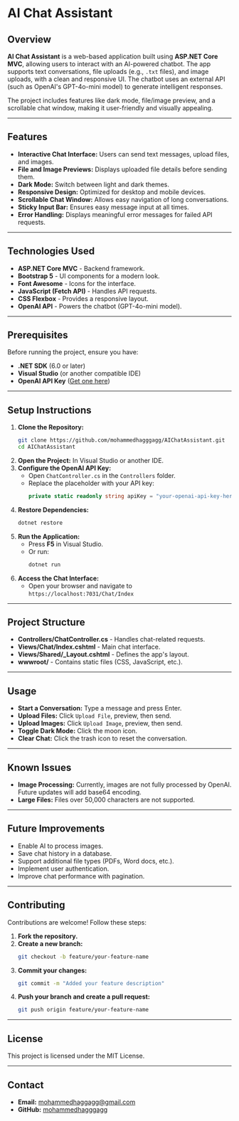 # AI Chat Assistant

## Overview

**AI Chat Assistant** is a web-based application built using **ASP.NET Core MVC**, allowing users to interact with an AI-powered chatbot. The app supports text conversations, file uploads (e.g., `.txt` files), and image uploads, with a clean and responsive UI. The chatbot uses an external API (such as OpenAI's GPT-4o-mini model) to generate intelligent responses.

The project includes features like dark mode, file/image preview, and a scrollable chat window, making it user-friendly and visually appealing.

---

## Features

- **Interactive Chat Interface:** Users can send text messages, upload files, and images.
- **File and Image Previews:** Displays uploaded file details before sending them.
- **Dark Mode:** Switch between light and dark themes.
- **Responsive Design:** Optimized for desktop and mobile devices.
- **Scrollable Chat Window:** Allows easy navigation of long conversations.
- **Sticky Input Bar:** Ensures easy message input at all times.
- **Error Handling:** Displays meaningful error messages for failed API requests.

---

## Technologies Used

- **ASP.NET Core MVC** - Backend framework.
- **Bootstrap 5** - UI components for a modern look.
- **Font Awesome** - Icons for the interface.
- **JavaScript (Fetch API)** - Handles API requests.
- **CSS Flexbox** - Provides a responsive layout.
- **OpenAI API** - Powers the chatbot (GPT-4o-mini model).

---

## Prerequisites

Before running the project, ensure you have:

- **.NET SDK** (6.0 or later)
- **Visual Studio** (or another compatible IDE)
- **OpenAI API Key** ([Get one here](https://platform.openai.com/))

---

## Setup Instructions

1. **Clone the Repository:**
   ```bash
   git clone https://github.com/mohammedhagggagg/AIChatAssistant.git
   cd AIChatAssistant
   ```
2. **Open the Project:** In Visual Studio or another IDE.
3. **Configure the OpenAI API Key:**
   - Open `ChatController.cs` in the `Controllers` folder.
   - Replace the placeholder with your API key:
     ```csharp
     private static readonly string apiKey = "your-openai-api-key-here";
     ```
4. **Restore Dependencies:**
   ```bash
   dotnet restore
   ```
5. **Run the Application:**
   - Press **F5** in Visual Studio.
   - Or run:
     ```bash
     dotnet run
     ```
6. **Access the Chat Interface:**
   - Open your browser and navigate to `https://localhost:7031/Chat/Index`

---

## Project Structure

- **Controllers/ChatController.cs** - Handles chat-related requests.
- **Views/Chat/Index.cshtml** - Main chat interface.
- **Views/Shared/_Layout.cshtml** - Defines the app's layout.
- **wwwroot/** - Contains static files (CSS, JavaScript, etc.).

---

## Usage

- **Start a Conversation:** Type a message and press Enter.
- **Upload Files:** Click `Upload File`, preview, then send.
- **Upload Images:** Click `Upload Image`, preview, then send.
- **Toggle Dark Mode:** Click the moon icon.
- **Clear Chat:** Click the trash icon to reset the conversation.

---

## Known Issues

- **Image Processing:** Currently, images are not fully processed by OpenAI. Future updates will add base64 encoding.
- **Large Files:** Files over 50,000 characters are not supported.

---

## Future Improvements

- Enable AI to process images.
- Save chat history in a database.
- Support additional file types (PDFs, Word docs, etc.).
- Implement user authentication.
- Improve chat performance with pagination.

---

## Contributing

Contributions are welcome! Follow these steps:

1. **Fork the repository.**
2. **Create a new branch:**
   ```bash
   git checkout -b feature/your-feature-name
   ```
3. **Commit your changes:**
   ```bash
   git commit -m "Added your feature description"
   ```
4. **Push your branch and create a pull request:**
   ```bash
   git push origin feature/your-feature-name
   ```

---

## License

This project is licensed under the MIT License.

---

## Contact

- **Email:** mohammedhaggagg@gmail.com  
- **GitHub:** [mohammedhagggagg](https://github.com/mohammedhagggagg)


